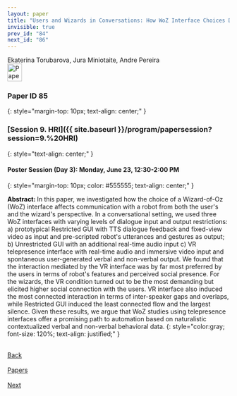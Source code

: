 ```yaml
---
layout: paper
title: "Users and Wizards in Conversations: How WoZ Interface Choices Define Human-Robot Interactions"
invisible: true
prev_id: "84"
next_id: "86"
---
```

<div class="paper-authors">
  <div class="paper-author-box">
    <div class="paper-author-name">Ekaterina Torubarova, Jura Miniotaite, Andre Pereira</div>
    <div class="paper-author-uni"></div>
  </div>
</div>

<div class="paper-pdf">
  <div>
    <a href="https://www.roboticsproceedings.org/rss21/p085.pdf" title="Download PDF" target="_blank">
      <img src="{{ site.baseurl }}/images/paper_link_cardinal_red.png" alt="Paper PDF" width="33" height="40" />
    </a>
  </div>
</div>

### Paper ID 85
{: style="margin-top: 10px; text-align: center;" }

### [Session 9. HRI]({{ site.baseurl }}/program/papersession?session=9.%20HRI)
{: style="text-align: center;" }

#### Poster Session (Day 3): Monday, June 23, 12:30-2:00 PM
{: style="margin-top: 10px; color: #555555; text-align: center;" }

<b style="color: black;">Abstract: </b>In this paper, we investigated how the choice of a Wizard-of-Oz (WoZ) interface affects communication with a robot from both the user's and the wizard's perspective. In a conversational setting, we used three WoZ interfaces with varying levels of dialogue input and output restrictions: a) prototypical Restricted GUI with TTS dialogue feedback and fixed-view video as input and pre-scripted robot's utterances and gestures as output; b) Unrestricted GUI with an additional real-time audio input c) VR telepresence interface with real-time audio and immersive video input and spontaneous user-generated verbal and non-verbal output.  We found that the interaction mediated by the VR interface was by far most preferred by the users in terms of robot's features and perceived social presence. For the wizards, the VR condition turned out to be the most demanding but elicited higher social connection with the users. VR interface also induced the most connected interaction in terms of inter-speaker gaps and overlaps, while Restricted GUI induced the least connected flow and the largest silence. Given these results, we argue that WoZ studies using telepresence interfaces offer a promising path to automation based on naturalistic contextualized verbal and non-verbal behavioral data.
{: style="color:gray; font-size: 120%; text-align: justified;" }

<div class="paper-menu">
  <div class="paper-menu-inner">
    <a href="{{ site.baseurl }}/program/papers/84/" title="Previous Paper">
            <div class="paper-menu-icon">
                <i class="fa fa-chevron-left"></i><br>
                <span class="paper-menu-label">Back</span>
            </div>
        </a>
    <a href="{{ site.baseurl }}/program/papers" title="All Papers">
      <div class="paper-menu-icon">
        <i class="fa fa-list"></i><br>
        <span class="paper-menu-label">Papers</span>
      </div>
    </a>
    <a href="{{ site.baseurl }}/program/papers/86/" title="Next Paper">
            <div class="paper-menu-icon">
                <i class="fa fa-chevron-right"></i><br>
                <span class="paper-menu-label">Next</span>
            </div>
        </a>
  </div>
</div>
